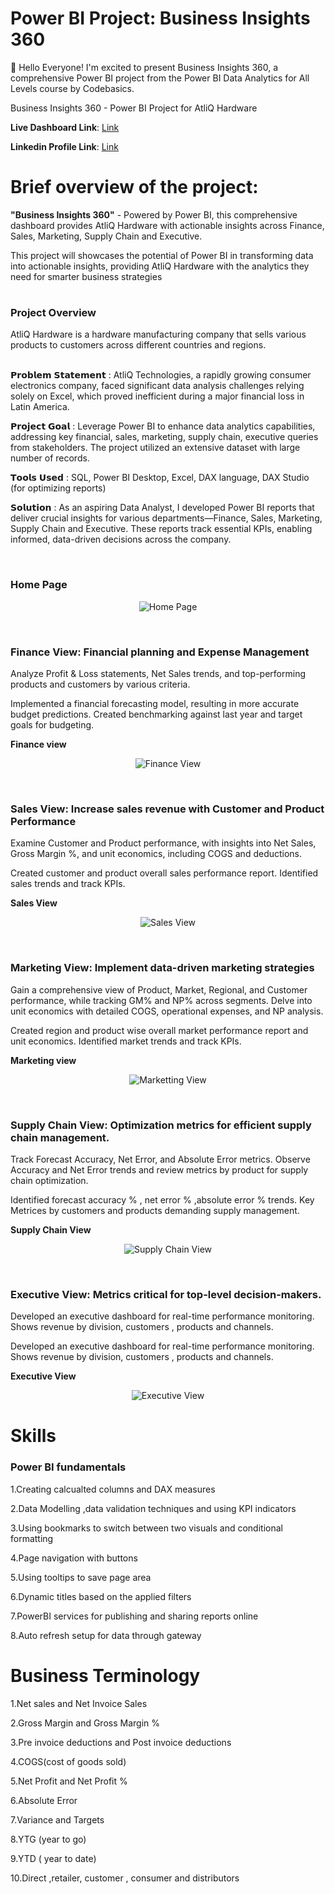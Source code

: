 # Power BI Project: Business Insights 360



👋 Hello Everyone!
I'm excited to present Business Insights 360, a comprehensive Power BI project from the Power BI Data Analytics for All Levels course by Codebasics.

Business Insights 360 - Power BI Project for AtliQ Hardware

**Live Dashboard Link**: [Link](https://app.powerbi.com/view?r=eyJrIjoiMmM5ZTU4ZWItNTA2NC00Y2VjLTkwZDAtOTBlOWZjNzdmNWIxIiwidCI6ImM2ZTU0OWIzLTVmNDUtNDAzMi1hYWU5LWQ0MjQ0ZGM1YjJjNCJ9&pageName=edd681148e5ed03191b1)

**Linkedin Profile Link**: [Link](www.linkedin.com/in/vijay-v-534666209)

# Brief overview of the project:

**"Business Insights 360"** - Powered by Power BI, this comprehensive dashboard provides AtliQ Hardware with actionable insights across Finance, Sales, Marketing, Supply Chain and Executive.

This project will showcases the potential of Power BI in transforming data into actionable insights, providing AtliQ Hardware with the analytics they need for smarter business strategies

# <h3> Project Overview<br/> </h3>
AtliQ Hardware is a hardware manufacturing company that sells various products to customers across different countries and regions.

<br/>𝗣𝗿𝗼𝗯𝗹𝗲𝗺 𝗦𝘁𝗮𝘁𝗲𝗺𝗲𝗻𝘁 : AtliQ Technologies, a rapidly growing consumer electronics company, faced significant data analysis challenges relying solely on Excel, which proved inefficient during a major financial loss in Latin America.

𝗣𝗿𝗼𝗷𝗲𝗰𝘁 𝗚𝗼𝗮𝗹 : Leverage Power BI to enhance data analytics capabilities, addressing key financial, sales, marketing, supply chain, executive queries from stakeholders. The project utilized an extensive dataset with large number of records.

𝗧𝗼𝗼𝗹𝘀 𝗨𝘀𝗲𝗱 : SQL, Power BI Desktop, Excel, DAX language, DAX Studio (for optimizing reports)

𝗦𝗼𝗹𝘂𝘁𝗶𝗼𝗻 :
As an aspiring Data Analyst, I developed Power BI reports that deliver crucial insights for various departments—Finance, Sales, Marketing, Supply Chain and Executive. These reports track essential KPIs, enabling informed, data-driven decisions across the company.

<br/>**<h3>Home Page</h3>** 

<p align="center">
  <img src="HomePage_updated.png" title="Home Page" >
</p>

<br/><h3>Finance View: Financial planning and Expense Management </h3> 
Analyze Profit & Loss statements, Net Sales trends, and top-performing products and customers by various criteria.

Implemented a financial forecasting model, resulting in more accurate budget predictions. Created benchmarking against last year and target goals for budgeting.

**Finance view**

<p align="center">
  <img src="Finance_view_updated.png" title="Finance View" >
</p>

<br/><h3>Sales View: Increase sales revenue with Customer and Product Performance </h3>
Examine Customer and Product performance, with insights into Net Sales, Gross Margin %, and unit economics, including COGS and deductions.

Created customer and product overall sales performance report. Identified sales trends and track KPIs.

**Sales View**

<p align="center">
  <img src="Sales View.png" title="Sales View" >
</p>

<br/><h3>Marketing View: Implement data-driven marketing strategies</h3>
Gain a comprehensive view of Product, Market, Regional, and Customer performance, while tracking GM% and NP% across segments. Delve into unit economics with detailed COGS, operational expenses, and NP analysis.

Created region and product wise overall market performance report and unit economics. Identified market trends and track KPIs.

**Marketing view**

<p align="center">
  <img src="Marketting View.png" title="Marketting View" >
</p>

<br/><h3>Supply Chain View: Optimization metrics for efficient supply chain management.</h3>
Track Forecast Accuracy, Net Error, and Absolute Error metrics. Observe Accuracy and Net Error trends and review metrics by product for supply chain optimization.

Identified forecast accuracy % , net error % ,absolute error % trends. Key Metrices by customers and products demanding supply management.

**Supply Chain View**

<p align="center">
  <img src="Supply Chain View.png" title="Supply Chain View" >
</p>

<br/><h3>Executive View: Metrics critical for top-level decision-makers.</h3>
Developed an executive dashboard for real-time performance monitoring. Shows revenue by division, customers , products and channels.

Developed an executive dashboard for real-time performance monitoring. Shows revenue by division, customers , products and channels.

**Executive View**

<p align="center">
  <img src="Executive View.png" title="Executive View" >
</p>

# Skills
<h3>Power BI fundamentals</h3>
1.Creating calcualted columns and DAX measures

2.Data Modelling ,data validation techniques and using KPI indicators

3.Using bookmarks to switch between two visuals and conditional formatting

4.Page navigation with buttons

5.Using tooltips to save page area

6.Dynamic titles based on the applied filters

7.PowerBI services for publishing and sharing reports online

8.Auto refresh setup for data through gateway

# Business Terminology
1.Net sales and Net Invoice Sales

2.Gross Margin and Gross Margin %

3.Pre invoice deductions and Post invoice deductions

4.COGS(cost of goods sold)

5.Net Profit and Net Profit %

6.Absolute Error

7.Variance and Targets

8.YTG (year to go)

9.YTD ( year to date)

10.Direct ,retailer, customer , consumer and distributors
